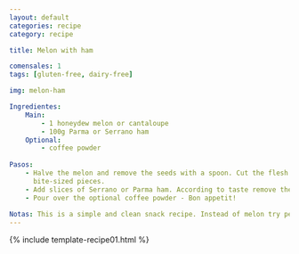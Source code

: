```yaml
---
layout: default
categories: recipe
category: recipe

title: Melon with ham

comensales: 1
tags: [gluten-free, dairy-free]

img: melon-ham

Ingredientes:
    Main:
        - 1 honeydew melon or cantaloupe
        - 100g Parma or Serrano ham
    Optional:
        - coffee powder
        
Pasos:
    - Halve the melon and remove the seeds with a spoon. Cut the flesh into
      bite-sized pieces.
    - Add slices of Serrano or Parma ham. According to taste remove the fat.
    - Pour over the optional coffee powder - Bon appetit!
 
Notas: This is a simple and clean snack recipe. Instead of melon try peaches. 
---
```

<!--more-->

{% include template-recipe01.html %}

